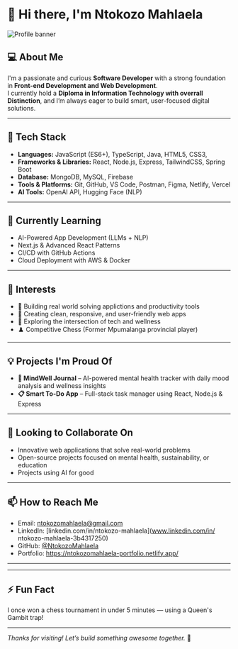 # 👋 Hi there, I'm Ntokozo Mahlaela

![Profile banner](https://img.shields.io/badge/Welcome%20to%20my%20GitHub-100000?style=for-the-badge&logo=github&logoColor=white&labelColor=2b3137)

## 💻 About Me

I'm a passionate and curious **Software Developer** with a strong foundation in **Front-end Development and Web Development**.  
I currently hold a **Diploma in Information Technology with overrall Distinction**, and I’m always eager to build smart, user-focused digital solutions.

---

## 🚀 Tech Stack
- **Languages:** JavaScript (ES6+), TypeScript, Java, HTML5, CSS3, 
- **Frameworks & Libraries:** React, Node.js, Express, TailwindCSS, Spring Boot
- **Database:** MongoDB, MySQL, Firebase
- **Tools & Platforms:** Git, GitHub, VS Code, Postman, Figma, Netlify, Vercel
- **AI Tools:** OpenAI API, Hugging Face (NLP)

---

## 🌱 Currently Learning
- AI-Powered App Development (LLMs + NLP)
- Next.js & Advanced React Patterns
- CI/CD with GitHub Actions
- Cloud Deployment with AWS & Docker

---

## 👀 Interests
- 🚀 Building real world solving applictions and productivity tools  
- 📱 Creating clean, responsive, and user-friendly web apps  
- 🧠 Exploring the intersection of tech and wellness  
- ♟️ Competitive Chess (Former Mpumalanga provincial player)

---

## 💡 Projects I'm Proud Of
- **🧠 MindWell Journal** – AI-powered mental health tracker with daily mood analysis and wellness insights  
- **📋 Smart To-Do App** – Full-stack task manager using React, Node.js & Express  
 

---

## 🤝 Looking to Collaborate On
- Innovative web applications that solve real-world problems  
- Open-source projects focused on mental health, sustainability, or education  
- Projects using AI for good

---

## 📫 How to Reach Me
- Email: ntokozomahlaela@gmail.com  
- LinkedIn: [linkedin.com/in/ntokozo-mahlaela](www.linkedin.com/in/
ntokozo-mahlaela-3b4317250)  
- GitHub: [@NtokozoMahlaela](https://github.com/NtokozoMahlaela)  
- Portfolio: https://ntokozomahlaela-portfolio.netlify.app/ 

---


---

## ⚡ Fun Fact
I once won a chess tournament in under 5 minutes — using a Queen's Gambit trap!

---

_Thanks for visiting! Let’s build something awesome together._ 🚀

<!---
NtokozoMahlaela/NtokozoMahlaela is a ✨ special ✨ repository because its `README.md` (this file) appears on your GitHub profile.
You can click the Preview link to take a look at your changes.
--->
